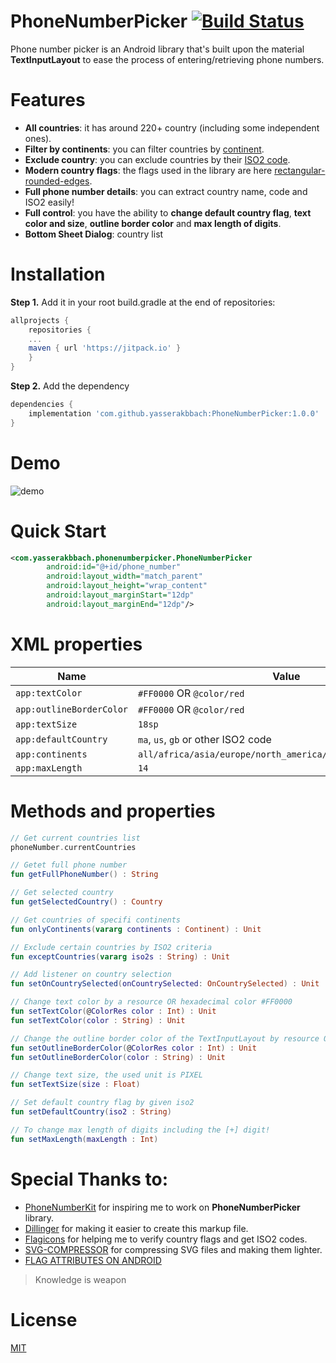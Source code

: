 # PhoneNumberPicker [![Build Status](https://jitpack.io/v/yasserakbbach/PhoneNumberPicker.svg)](https://jitpack.io/v/yasserakbbach/PhoneNumberPicker)
Phone number picker is an Android library that's built upon the material **TextInputLayout** to ease the process of entering/retrieving phone numbers.

# Features
-  **All countries**: it has around 220+ country (including some independent ones).
-  **Filter by continents**: you can filter countries by [continent](https://en.wikipedia.org/wiki/Continent).
-  **Exclude country**: you can exclude countries by their [ISO2 code](https://en.wikipedia.org/wiki/List_of_ISO_3166_country_codes).
-  **Modern country flags**: the flags used in the library are here [rectangular-rounded-edges](https://www.flaticon.com/packs/international-flags/2?k=1626958303329).
-  **Full phone number details**: you can extract country name, code and ISO2 easily!
-  **Full control**: you have the ability to **change default country flag**, **text color and size**, **outline border color** and **max length of digits**.
-  **Bottom Sheet Dialog**: country list

# Installation
**Step 1.** Add it in your root build.gradle at the end of repositories:
```gradle
allprojects {
    repositories {
	...
	maven { url 'https://jitpack.io' }
    }
}
```
**Step 2.** Add the dependency
```gradle
dependencies {
	implementation 'com.github.yasserakbbach:PhoneNumberPicker:1.0.0'
}
```

# Demo
![demo](https://media.giphy.com/media/JcVSj4T1CYST7aKHXL/giphy.gif)

# Quick Start
```xml
<com.yasserakbbach.phonenumberpicker.PhoneNumberPicker
        android:id="@+id/phone_number"
        android:layout_width="match_parent"
        android:layout_height="wrap_content"
        android:layout_marginStart="12dp"
        android:layout_marginEnd="12dp"/>
```

# XML properties
| Name | Value                                             |
|------|---------------------------------------------------|
|```app:textColor``` | ```#FF0000``` OR ```@color/red``` |
|```app:outlineBorderColor``` | ```#FF0000``` OR ```@color/red``` |
|```app:textSize``` | ```18sp``` |
|```app:defaultCountry``` | ```ma```, ```us```, ```gb``` or other ISO2 code|
|```app:continents``` | ```all/africa/asia/europe/north_america/south_america/oceania``` |
|```app:maxLength``` | ```14``` |

# Methods and properties
```kotlin
// Get current countries list
phoneNumber.currentCountries

// Getet full phone number
fun getFullPhoneNumber() : String

// Get selected country
fun getSelectedCountry() : Country

// Get countries of specifi continents
fun onlyContinents(vararg continents : Continent) : Unit

// Exclude certain countries by ISO2 criteria
fun exceptCountries(vararg iso2s : String) : Unit

// Add listener on country selection
fun setOnCountrySelected(onCountrySelected: OnCountrySelected) : Unit

// Change text color by a resource OR hexadecimal color #FF0000
fun setTextColor(@ColorRes color : Int) : Unit
fun setTextColor(color : String) : Unit

// Change the outline border color of the TextInputLayout by resource OR hexadecimal color 
fun setOutlineBorderColor(@ColorRes color : Int) : Unit
fun setOutlineBorderColor(color : String) : Unit

// Change text size, the used unit is PIXEL
fun setTextSize(size : Float)

// Set default country flag by given iso2
fun setDefaultCountry(iso2 : String)

// To change max length of digits including the [+] digit!
fun setMaxLength(maxLength : Int)
```

# Special Thanks to:
- [PhoneNumberKit](https://github.com/ibrahimsn98/PhoneNumberKit) for inspiring me to work on **PhoneNumberPicker** library.
- [Dillinger](https://dillinger.io/) for making it easier to create this markup file.
- [Flagicons](https://flagicons.lipis.dev/) for helping me to verify country flags and get ISO2 codes.
- [SVG-COMPRESSOR](https://online-converting.com/svg-optimizer/) for compressing SVG files and making them lighter.
- [FLAG ATTRIBUTES ON ANDROID](https://medium.com/@JakobUlbrich/flag-attributes-in-android-how-to-use-them-ac4ec8aee7d1)

> Knowledge is weapon

# License
[MIT](https://github.com/yasserakbbach/PhoneNumberPicker/blob/main/LICENSE)
